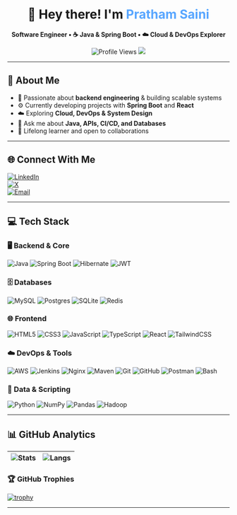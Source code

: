 <!-- 💻 GITHUB PROFILE README -->

<div align="center">
  
# 👋 Hey there! I'm <span style="color:#58A6FF;">Pratham Saini</span>  
**Software Engineer • ☕ Java & Spring Boot • ☁️ Cloud & DevOps Explorer**

![Profile Views](https://komarev.com/ghpvc/?username=Prathamm-saini&label=Profile%20Views&color=0e75b6&style=for-the-badge)
[![](https://visitcount.itsvg.in/api?id=Prathamm-saini&icon=0&color=0)](https://visitcount.itsvg.in)

</div>

---

## 🌱 About Me  
- 🎯 Passionate about **backend engineering** & building scalable systems  
- ⚙️ Currently developing projects with **Spring Boot** and **React**  
- ☁️ Exploring **Cloud, DevOps & System Design**  
- 💬 Ask me about **Java, APIs, CI/CD, and Databases**  
- 🚀 Lifelong learner and open to collaborations  

---

## 🌐 Connect With Me  
[![LinkedIn](https://img.shields.io/badge/LinkedIn-%230077B5.svg?logo=linkedin&logoColor=white)](https://www.linkedin.com/in/pratham-saini-397a82251/)  
[![X](https://img.shields.io/badge/X-%23000000.svg?logo=X&logoColor=white)](https://x.com/prathamnvm)  
[![Email](https://img.shields.io/badge/Email-D14836?logo=gmail&logoColor=white)](mailto:prathamzxc@gmail.com)

---

## 💻 Tech Stack  

### 🖥️ Backend & Core
![Java](https://img.shields.io/badge/java-%23ED8B00.svg?style=for-the-badge&logo=openjdk&logoColor=white)
![Spring Boot](https://img.shields.io/badge/spring%20boot-%236DB33F.svg?style=for-the-badge&logo=springboot&logoColor=white)
![Hibernate](https://img.shields.io/badge/Hibernate-59666C?style=for-the-badge&logo=Hibernate&logoColor=white)
![JWT](https://img.shields.io/badge/JWT-black?style=for-the-badge&logo=JSON%20web%20tokens)

### 🗄️ Databases
![MySQL](https://img.shields.io/badge/mysql-%234479A1.svg?style=for-the-badge&logo=mysql&logoColor=white)
![Postgres](https://img.shields.io/badge/postgres-%23316192.svg?style=for-the-badge&logo=postgresql&logoColor=white)
![SQLite](https://img.shields.io/badge/sqlite-%2307405e.svg?style=for-the-badge&logo=sqlite&logoColor=white)
![Redis](https://img.shields.io/badge/redis-%23DD0031.svg?style=for-the-badge&logo=redis&logoColor=white)

### 🌐 Frontend
![HTML5](https://img.shields.io/badge/html5-%23E34F26.svg?style=for-the-badge&logo=html5&logoColor=white)
![CSS3](https://img.shields.io/badge/css3-%231572B6.svg?style=for-the-badge&logo=css3&logoColor=white)
![JavaScript](https://img.shields.io/badge/javascript-%23323330.svg?style=for-the-badge&logo=javascript&logoColor=%23F7DF1E)
![TypeScript](https://img.shields.io/badge/typescript-%23007ACC.svg?style=for-the-badge&logo=typescript&logoColor=white)
![React](https://img.shields.io/badge/react-%2320232a.svg?style=for-the-badge&logo=react&logoColor=%2361DAFB)
![TailwindCSS](https://img.shields.io/badge/tailwindcss-%2338B2AC.svg?style=for-the-badge&logo=tailwind-css&logoColor=white)

### ☁️ DevOps & Tools
![AWS](https://img.shields.io/badge/AWS-%23FF9900.svg?style=for-the-badge&logo=amazon-aws&logoColor=white)
![Jenkins](https://img.shields.io/badge/jenkins-%232C5263.svg?style=for-the-badge&logo=jenkins&logoColor=white)
![Nginx](https://img.shields.io/badge/nginx-%23009639.svg?style=for-the-badge&logo=nginx&logoColor=white)
![Maven](https://img.shields.io/badge/Apache%20Maven-C71A36?style=for-the-badge&logo=Apache%20Maven&logoColor=white)
![Git](https://img.shields.io/badge/git-%23F05033.svg?style=for-the-badge&logo=git&logoColor=white)
![GitHub](https://img.shields.io/badge/github-%23121011.svg?style=for-the-badge&logo=github&logoColor=white)
![Postman](https://img.shields.io/badge/Postman-FF6C37?style=for-the-badge&logo=postman&logoColor=white)
![Bash](https://img.shields.io/badge/bash-%23121011.svg?style=for-the-badge&logo=gnu-bash&logoColor=white)

### 🧠 Data & Scripting
![Python](https://img.shields.io/badge/python-3670A0?style=for-the-badge&logo=python&logoColor=ffdd54)
![NumPy](https://img.shields.io/badge/numpy-%23013243.svg?style=for-the-badge&logo=numpy&logoColor=white)
![Pandas](https://img.shields.io/badge/pandas-%23150458.svg?style=for-the-badge&logo=pandas&logoColor=white)
![Hadoop](https://img.shields.io/badge/Apache%20Hadoop-66CCFF?style=for-the-badge&logo=apachehadoop&logoColor=black)

---

## 📊 GitHub Analytics  

| ![Stats](https://github-readme-stats.vercel.app/api?username=Prathamm-saini&theme=react&hide_border=false&show_icons=true&count_private=true) | ![Langs](https://github-readme-stats.vercel.app/api/top-langs/?username=Prathamm-saini&theme=react&hide_border=false&layout=compact&langs_count=10&include_all_commits=true) |
|---|---|


### 🏆 GitHub Trophies  
[![trophy](https://github-profile-trophy.vercel.app/?username=Prathamm-saini&theme=algolia&no-frame=false&no-bg=true&margin-w=4)](https://github.com/ryo-ma/github-profile-trophy)

---
<!-- Created with ❤️ using GPRM ( https://gprm.itsvg.in ) -->

